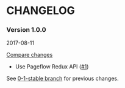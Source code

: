 # CHANGELOG

### Version 1.0.0

2017-08-11

[Compare changes](https://github.com/codevise/pageflow-parent-page-box/compare/0-1-stable...v1.0.0)

- Use Pageflow Redux API
  ([#1](https://github.com/codevise/pageflow-parent-page-box/pull/1))

See
[0-1-stable branch](https://github.com/codevise/pageflow-parent-page-box/blob/0-1-stable/CHANGELOG.md)
for previous changes.
